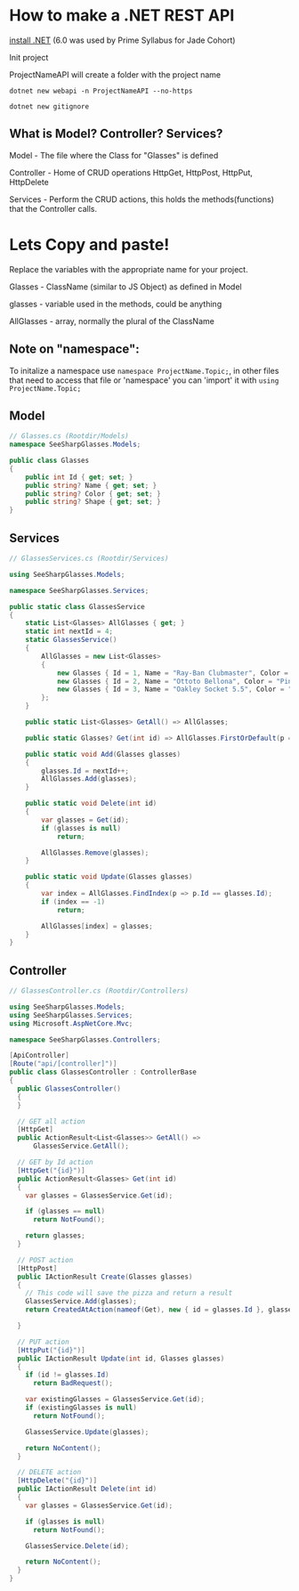 # How to make a .NET REST API
[install .NET](https://dotnet.microsoft.com/en-us/download/dotnet/6.0) (6.0 was used by Prime Syllabus for Jade Cohort)



Init project

ProjectNameAPI will create a folder with the project name
```
dotnet new webapi -n ProjectNameAPI --no-https
```

```
dotnet new gitignore
```

## What is Model? Controller? Services?

Model - The file where the Class for "Glasses" is defined

Controller - Home of CRUD operations HttpGet, HttpPost, HttpPut, HttpDelete

Services - Perform the CRUD actions, this holds the methods(functions) that the Controller calls.

# Lets Copy and paste!

Replace the variables with the appropriate name for your project.

Glasses - ClassName (similar to JS Object) as defined in Model

glasses - variable used in the methods, could be anything

AllGlasses - array, normally the plural of the ClassName



## Note on "namespace":

To initalize a namespace use `namespace ProjectName.Topic;`, in other files that need to access that file or 'namespace' you can 'import' it with `using ProjectName.Topic;`

## Model

```c#
// Glasses.cs (Rootdir/Models)
namespace SeeSharpGlasses.Models;

public class Glasses
{
    public int Id { get; set; }
    public string? Name { get; set; }
    public string? Color { get; set; }
    public string? Shape { get; set; }
}
```

## Services

```c#
// GlassesServices.cs (Rootdir/Services)

using SeeSharpGlasses.Models;

namespace SeeSharpGlasses.Services;

public static class GlassesService
{
    static List<Glasses> AllGlasses { get; }
    static int nextId = 4;
    static GlassesService()
    {
        AllGlasses = new List<Glasses>
        {
            new Glasses { Id = 1, Name = "Ray-Ban Clubmaster", Color = " Brown / Gold", Shape = "browline" },
            new Glasses { Id = 2, Name = "Ottoto Bellona", Color = "Pink / Gold", Shape = "Oval" },
            new Glasses { Id = 3, Name = "Oakley Socket 5.5", Color = "Gunmetal", Shape = "Rectangle"}
        };
    }

    public static List<Glasses> GetAll() => AllGlasses;

    public static Glasses? Get(int id) => AllGlasses.FirstOrDefault(p => p.Id == id);

    public static void Add(Glasses glasses)
    {
        glasses.Id = nextId++;
        AllGlasses.Add(glasses);
    }

    public static void Delete(int id)
    {
        var glasses = Get(id);
        if (glasses is null)
            return;

        AllGlasses.Remove(glasses);
    }

    public static void Update(Glasses glasses)
    {
        var index = AllGlasses.FindIndex(p => p.Id == glasses.Id);
        if (index == -1)
            return;

        AllGlasses[index] = glasses;
    }
}
```


## Controller

```c#
// GlassesController.cs (Rootdir/Controllers)

using SeeSharpGlasses.Models;
using SeeSharpGlasses.Services;
using Microsoft.AspNetCore.Mvc;

namespace SeeSharpGlasses.Controllers;

[ApiController]
[Route("api/[controller]")]
public class GlassesController : ControllerBase
{
  public GlassesController()
  {
  }

  // GET all action
  [HttpGet]
  public ActionResult<List<Glasses>> GetAll() =>
      GlassesService.GetAll();

  // GET by Id action
  [HttpGet("{id}")]
  public ActionResult<Glasses> Get(int id)
  {
    var glasses = GlassesService.Get(id);

    if (glasses == null)
      return NotFound();

    return glasses;
  }

  // POST action
  [HttpPost]
  public IActionResult Create(Glasses glasses)
  {
    // This code will save the pizza and return a result
    GlassesService.Add(glasses);
    return CreatedAtAction(nameof(Get), new { id = glasses.Id }, glasses);

  }

  // PUT action
  [HttpPut("{id}")]
  public IActionResult Update(int id, Glasses glasses)
  {
    if (id != glasses.Id)
      return BadRequest();

    var existingGlasses = GlassesService.Get(id);
    if (existingGlasses is null)
      return NotFound();

    GlassesService.Update(glasses);

    return NoContent();
  }

  // DELETE action
  [HttpDelete("{id}")]
  public IActionResult Delete(int id)
  {
    var glasses = GlassesService.Get(id);

    if (glasses is null)
      return NotFound();

    GlassesService.Delete(id);

    return NoContent();
  }
}

```

